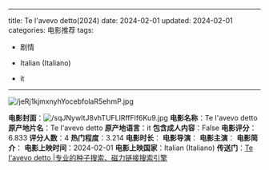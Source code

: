 
---
title: Te l'avevo detto(2024)
date: 2024-02-01
updated: 2024-02-01
categories: 电影推荐
tags:

- 剧情

- Italian (Italiano)
- it
---

<img src="https://image.tmdb.org/t/p/original/jeRj1kjmxnyhYocebfolaR5ehmP.jpg" alt="/jeRj1kjmxnyhYocebfolaR5ehmP.jpg" title="/jeRj1kjmxnyhYocebfolaR5ehmP.jpg">

**电影封面**：<img src="https://image.tmdb.org/t/p/w200/sqJNywItJ8vhTUFLlRffFlf6Ku9.jpg" alt="/sqJNywItJ8vhTUFLlRffFlf6Ku9.jpg" title="/sqJNywItJ8vhTUFLlRffFlf6Ku9.jpg">
**电影名称**：Te l'avevo detto
**原产地片名**：Te l'avevo detto
**原产地语言**：it
**包含成人内容**：False
**电影评分**：6.833
**评分人数**：4
**热门程度**：3.214
**电影时长**：
**电影导演**：
**电影主演**：
**电影简介**：
**电影上映时间**：2024-02-01
**电影上映国家**：Italian (Italiano)
**传送门**：[Te l'avevo detto |专业的种子搜索、磁力链接搜索引擎](https://movie.amd794.com:2083/?search=Te%20l%27avevo%20detto&ordering=&mode=match_phrase&page_size=10&page=1)

